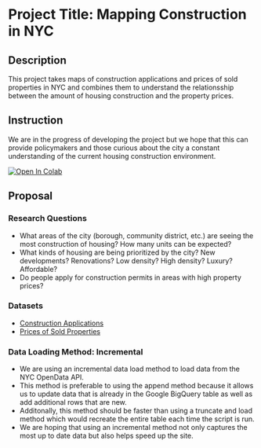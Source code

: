 # Project Title: Mapping Construction in NYC

## Description
This project takes maps of construction applications and prices of sold properties in NYC and combines them to understand the relationsship between the amount of housing construction and the property prices.

## Instruction
We are in the progress of developing the project but we hope that this can provide policymakers and those curious about the city a constant understanding of the current housing construction environment.

<a target="_blank" href="https://colab.research.google.com/github/advanced-computing/willnaga">
  <img src="https://colab.research.google.com/assets/colab-badge.svg" alt="Open In Colab"/>
</a>

## Proposal 

### Research Questions
- What areas of the city (borough, community district, etc.) are seeing the most construction of housing? How many units can be expected?
- What kinds of housing are being prioritized by the city? New developments? Renovations? Low density? High density? Luxury? Affordable?
- Do people apply for construction permits in areas with high property prices?

### Datasets
- [Construction Applications](https://data.cityofnewyork.us/Housing-Development/DOB-NOW-Build-Job-Application-Filings/w9ak-ipjd/about_data)
- [Prices of Sold Properties](https://data.cityofnewyork.us/City-Government/NYC-Citywide-Annualized-Calendar-Sales-Update/w2pb-icbu/about_data)
  
### Data Loading Method: Incremental
- We are using an incremental data load method to load data from the NYC OpenData API.
- This method is preferable to using the append method because it allows us to update data that is already in the Google BigQuery table as well as add additional rows that are new.
- Additonally, this method should be faster than using a truncate and load method which would recreate the entire table each time the script is run.
- We are hoping that using an incremental method not only captures the most up to date data but also helps speed up the site.
